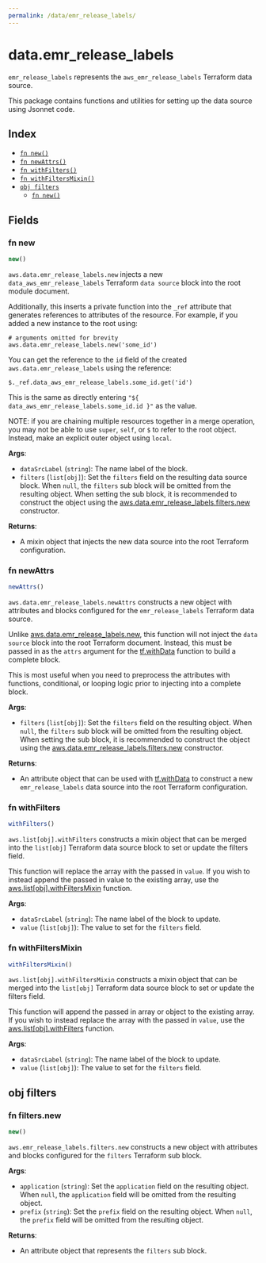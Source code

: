 ```yaml
---
permalink: /data/emr_release_labels/
---
```


# data.emr_release_labels

`emr_release_labels` represents the `aws_emr_release_labels` Terraform data source.



This package contains functions and utilities for setting up the data source using Jsonnet code.


## Index

* [`fn new()`](#fn-new)
* [`fn newAttrs()`](#fn-newattrs)
* [`fn withFilters()`](#fn-withfilters)
* [`fn withFiltersMixin()`](#fn-withfiltersmixin)
* [`obj filters`](#obj-filters)
  * [`fn new()`](#fn-filtersnew)

## Fields

### fn new

```ts
new()
```


`aws.data.emr_release_labels.new` injects a new `data_aws_emr_release_labels` Terraform `data source`
block into the root module document.

Additionally, this inserts a private function into the `_ref` attribute that generates references to attributes of the
resource. For example, if you added a new instance to the root using:

    # arguments omitted for brevity
    aws.data.emr_release_labels.new('some_id')

You can get the reference to the `id` field of the created `aws.data.emr_release_labels` using the reference:

    $._ref.data_aws_emr_release_labels.some_id.get('id')

This is the same as directly entering `"${ data_aws_emr_release_labels.some_id.id }"` as the value.

NOTE: if you are chaining multiple resources together in a merge operation, you may not be able to use `super`, `self`,
or `$` to refer to the root object. Instead, make an explicit outer object using `local`.

**Args**:
  - `dataSrcLabel` (`string`): The name label of the block.
  - `filters` (`list[obj]`): Set the `filters` field on the resulting data source block. When `null`, the `filters` sub block will be omitted from the resulting object. When setting the sub block, it is recommended to construct the object using the [aws.data.emr_release_labels.filters.new](#fn-filtersnew) constructor.

**Returns**:
- A mixin object that injects the new data source into the root Terraform configuration.


### fn newAttrs

```ts
newAttrs()
```


`aws.data.emr_release_labels.newAttrs` constructs a new object with attributes and blocks configured for the `emr_release_labels`
Terraform data source.

Unlike [aws.data.emr_release_labels.new](#fn-new), this function will not inject the `data source`
block into the root Terraform document. Instead, this must be passed in as the `attrs` argument for the
[tf.withData](https://github.com/tf-libsonnet/core/tree/main/docs#fn-withdata) function to build a complete block.

This is most useful when you need to preprocess the attributes with functions, conditional, or looping logic prior to
injecting into a complete block.

**Args**:
  - `filters` (`list[obj]`): Set the `filters` field on the resulting object. When `null`, the `filters` sub block will be omitted from the resulting object. When setting the sub block, it is recommended to construct the object using the [aws.data.emr_release_labels.filters.new](#fn-filtersnew) constructor.

**Returns**:
  - An attribute object that can be used with [tf.withData](https://github.com/tf-libsonnet/core/tree/main/docs#fn-withdata) to construct a new `emr_release_labels` data source into the root Terraform configuration.


### fn withFilters

```ts
withFilters()
```

`aws.list[obj].withFilters` constructs a mixin object that can be merged into the `list[obj]`
Terraform data source block to set or update the filters field.

This function will replace the array with the passed in `value`. If you wish to instead append the
passed in value to the existing array, use the [aws.list[obj].withFiltersMixin](TODO) function.


**Args**:
  - `dataSrcLabel` (`string`): The name label of the block to update.
  - `value` (`list[obj]`): The value to set for the `filters` field.


### fn withFiltersMixin

```ts
withFiltersMixin()
```

`aws.list[obj].withFiltersMixin` constructs a mixin object that can be merged into the `list[obj]`
Terraform data source block to set or update the filters field.

This function will append the passed in array or object to the existing array. If you wish
to instead replace the array with the passed in `value`, use the [aws.list[obj].withFilters](TODO)
function.


**Args**:
  - `dataSrcLabel` (`string`): The name label of the block to update.
  - `value` (`list[obj]`): The value to set for the `filters` field.


## obj filters



### fn filters.new

```ts
new()
```


`aws.emr_release_labels.filters.new` constructs a new object with attributes and blocks configured for the `filters`
Terraform sub block.



**Args**:
  - `application` (`string`): Set the `application` field on the resulting object. When `null`, the `application` field will be omitted from the resulting object.
  - `prefix` (`string`): Set the `prefix` field on the resulting object. When `null`, the `prefix` field will be omitted from the resulting object.

**Returns**:
  - An attribute object that represents the `filters` sub block.
